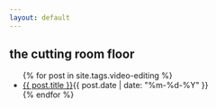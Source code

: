 ```yaml
---
layout: default
---
```


<section class="posts">
<h1>the cutting room floor</h1>
    <ul>
      {% for post in site.tags.video-editing %}
      <li><a class="post" href="{{ post.url }}">{{ post.title }}</a><time datetime="{{ post.date | date_to_xmlschema }}">{{ post.date | date: "%m-%d-%Y" }}</time></li>
      {% endfor %}
    </ul>
    
</section>